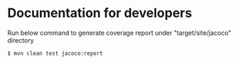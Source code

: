 # Documentation for developers
Run below command to generate coverage report under "target/site/jacoco" directory

```
$ mvn clean test jacoco:report
```
